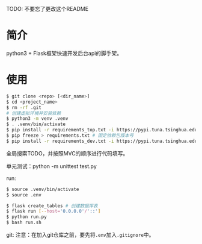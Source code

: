 TODO: 不要忘了更改这个README
# 简介
python3 + Flask框架快速开发后台api的脚手架。

# 使用
```bash
$ git clone <repo> [<dir_name>]
$ cd <project_name>
$ rm -rf .git
# 创建虚拟环境并安装依赖
$ python3 -m venv .venv
$ . .venv/bin/activate
$ pip install -r requirements_top.txt -i https://pypi.tuna.tsinghua.edu.cn/simple # 使用清华大学镜像源
$ pip freeze > requirements.txt # 固定依赖包版本号
$ pip install -r requirements_dev.txt -i https://pypi.tuna.tsinghua.edu.cn/simple # 使用清华大学镜像源
```

全局搜索TODO，并按照MVC的顺序进行代码填写。

单元测试：python -m unittest test.py

run:
```bash
$ source .venv/bin/activate
$ source .env

$ flask create_tables # 创建数据库表
$ flask run [--host='0.0.0.0'/'::']
$ python run.py
$ bash run.sh
```

git: 注意：在加入git仓库之前，要先将`.env`加入`.gitignore`中。
